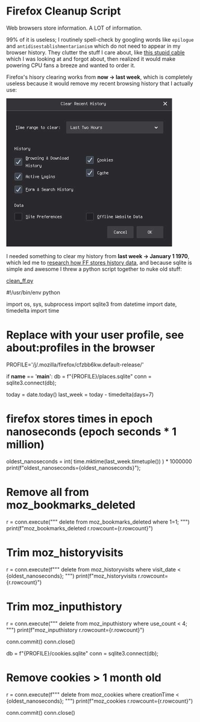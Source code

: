 
# Firefox Cleanup Script

Web browsers store information. A LOT of information.

99% of it is useless; I routinely spell-check by googling words like `epilogue` and `antidisestablishmentarianism`
which do not need to appear in my browser history.
They clutter the stuff I care about, like [this stupid cable](https://www.amazon.com/gp/product/B01LW50R03/)
which I was looking at and forgot about, then realized it would make powering CPU fans a breeze and wanted to order it.


Firefox's hisory clearing works from **now -> last week**, which is completely useless
because it would remove my recent browsing history that I actually use:

![Yea, real helpful.](ff_history.jpg)


I needed something to clear my history from **last week -> January 1 1970**, which led me to
[research how FF stores history data](https://www.foxtonforensics.com/browser-history-examiner/firefox-history-location),
and because sqlite is simple and awesome I threw a python script together to nuke old stuff:

[clean_ff.py](clean_ff.py)


<div id="ace_editor">#!/usr/bin/env python

import os, sys, subprocess
import sqlite3
from datetime import date, timedelta
import time

# Replace with your user profile, see about:profiles in the browser
PROFILE='/j/.mozilla/firefox/cfzbb6kw.default-release/'

if __name__ == '__main__':
  db = f"{PROFILE}/places.sqlite"
  conn = sqlite3.connect(db);

  today = date.today()
  last_week = today - timedelta(days=7)
  # firefox stores times in epoch nanoseconds (epoch seconds * 1 million)
  oldest_nanoseconds = int( time.mktime(last_week.timetuple()) ) * 1000000
  print(f"oldest_nanoseconds={oldest_nanoseconds}");

  # Remove all from moz_bookmarks_deleted
  r = conn.execute("""
delete from moz_bookmarks_deleted where 1=1;
""")
  print(f"moz_bookmarks_deleted r.rowcount={r.rowcount}")

  # Trim moz_historyvisits
  r = conn.execute(f"""
delete from moz_historyvisits where visit_date < {oldest_nanoseconds};
""")
  print(f"moz_historyvisits r.rowcount={r.rowcount}")

  # Trim moz_inputhistory
  r = conn.execute("""
delete from moz_inputhistory where use_count < 4;
""")
  print(f"moz_inputhistory r.rowcount={r.rowcount}")

  
  conn.commit()
  conn.close()

  db = f"{PROFILE}/cookies.sqlite"
  conn = sqlite3.connect(db);

  # Remove cookies > 1 month old
  r = conn.execute(f"""
delete from moz_cookies where creationTime < {oldest_nanoseconds};
""")
  print(f"moz_cookies r.rowcount={r.rowcount}")

  conn.commit()
  conn.close()

</div>

<script src="https://cdnjs.cloudflare.com/ajax/libs/ace/1.4.12/ace.min.js" type="text/javascript" charset="utf-8"></script>

<script>
    // See https://github.com/ajaxorg/ace/wiki/Configuring-Ace
    ace.config.set('basePath', 'https://cdnjs.cloudflare.com/ajax/libs/ace/1.4.12/')
    var editor = ace.edit("ace_editor");
    editor.setTheme("ace/theme/monokai");
    editor.session.setMode("ace/mode/python");
    editor.getSession().setUseWrapMode(false);
    editor.setOption('hScrollBarAlwaysVisible', false);
    editor.setOption('vScrollBarAlwaysVisible', false);
    editor.setOption('maxLines', Infinity);
    editor.setOption('showPrintMargin', false);
</script>

